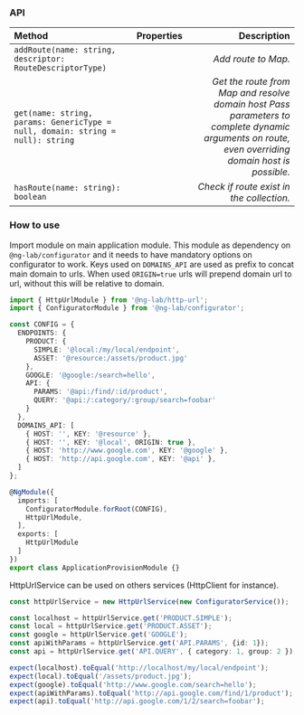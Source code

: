 ### API

<div class="md-card__table">

| **Method** | **Properties** | **Description** |
|:---|:---:|---:|
| `addRoute(name: string, descriptor: RouteDescriptorType)` | | *Add route to Map.* |
| `get(name: string, params: GenericType = null, domain: string = null): string` | | *Get the route from Map and resolve domain host Pass parameters to complete dynamic arguments on route, even overriding domain host is possible.* |
| `hasRoute(name: string): boolean` | | *Check if route exist in the collection.* |

</div>

### How to use

Import module on main application module. This module as dependency on `@ng-lab/configurator` and it needs to have mandatory
options on configurator to work. Keys used on `DOMAINS_API` are used as prefix to concat main domain to urls. When used `ORIGIN=true`
urls will prepend domain url to url, without this will be relative to domain.

```typescript
import { HttpUrlModule } from '@ng-lab/http-url';
import { ConfiguratorModule } from '@ng-lab/configurator';

const CONFIG = {
  ENDPOINTS: {
    PRODUCT: {
      SIMPLE: '@local:/my/local/endpoint',
      ASSET: '@resource:/assets/product.jpg'
    },
    GOOGLE: '@google:/search=hello',
    API: {
      PARAMS: '@api:/find/:id/product',
      QUERY: '@api:/:category/:group/search=foobar'
    }
  },
  DOMAINS_API: [
    { HOST: '', KEY: '@resource' },
    { HOST: '', KEY: '@local', ORIGIN: true },
    { HOST: 'http://www.google.com', KEY: '@google' },
    { HOST: 'http://api.google.com', KEY: '@api' },
  ]
};

@NgModule({
  imports: [
    ConfiguratorModule.forRoot(CONFIG),
    HttpUrlModule,
  ],
  exports: [
    HttpUrlModule
  ]
})
export class ApplicationProvisionModule {}
```

HttpUrlService can be used on others services (HttpClient for instance).

```typescript
const httpUrlService = new HttpUrlService(new ConfiguratorService());

const localhost = httpUrlService.get('PRODUCT.SIMPLE');
const local = httpUrlService.get('PRODUCT.ASSET');
const google = httpUrlService.get('GOOGLE');
const apiWithParams = httpUrlService.get('API.PARAMS', {id: 1});
const api = httpUrlService.get('API.QUERY', { category: 1, group: 2 });

expect(localhost).toEqual('http://localhost/my/local/endpoint');
expect(local).toEqual('/assets/product.jpg');
expect(google).toEqual('http://www.google.com/search=hello');
expect(apiWithParams).toEqual('http://api.google.com/find/1/product');
expect(api).toEqual('http://api.google.com/1/2/search=foobar');
```
